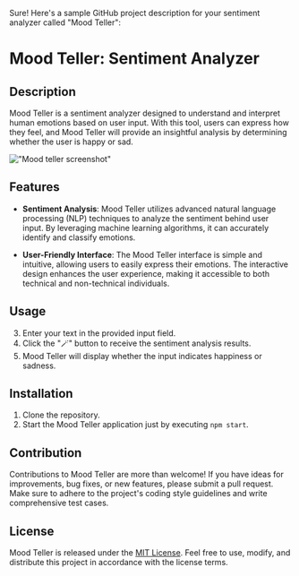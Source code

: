 Sure! Here's a sample GitHub project description for your sentiment analyzer called "Mood Teller":

# Mood Teller: Sentiment Analyzer

## Description

Mood Teller is a sentiment analyzer designed to understand and interpret human emotions based on user input. With this tool, users can express how they feel, and Mood Teller will provide an insightful analysis by determining whether the user is happy or sad.

!["Mood teller screenshot"](./image/screenshot.png)

## Features

- **Sentiment Analysis**: Mood Teller utilizes advanced natural language processing (NLP) techniques to analyze the sentiment behind user input. By leveraging machine learning algorithms, it can accurately identify and classify emotions.

- **User-Friendly Interface**: The Mood Teller interface is simple and intuitive, allowing users to easily express their emotions. The interactive design enhances the user experience, making it accessible to both technical and non-technical individuals.

## Usage

3. Enter your text in the provided input field.
4. Click the "🪄" button to receive the sentiment analysis results.
5. Mood Teller will display whether the input indicates happiness or sadness.

## Installation

1. Clone the repository.
2. Start the Mood Teller application just by executing `npm start`.

## Contribution

Contributions to Mood Teller are more than welcome! If you have ideas for improvements, bug fixes, or new features, please submit a pull request. Make sure to adhere to the project's coding style guidelines and write comprehensive test cases.

## License

Mood Teller is released under the [MIT License](link-to-license-file). Feel free to use, modify, and distribute this project in accordance with the license terms.